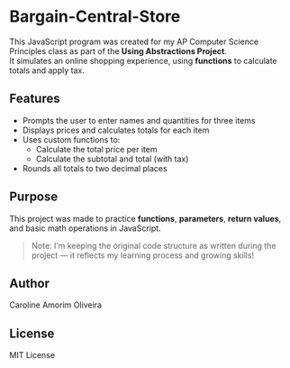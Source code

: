 # Bargain-Central-Store

This JavaScript program was created for my AP Computer Science Principles class as part of the **Using Abstractions Project**.  
It simulates an online shopping experience, using **functions** to calculate totals and apply tax.

## Features

- Prompts the user to enter names and quantities for three items
- Displays prices and calculates totals for each item
- Uses custom functions to:
  - Calculate the total price per item
  - Calculate the subtotal and total (with tax)
- Rounds all totals to two decimal places

## Purpose

This project was made to practice **functions**, **parameters**, **return values**, and basic math operations in JavaScript.

> Note: I’m keeping the original code structure as written during the project — it reflects my learning process and growing skills!

## Author

Caroline Amorim Oliveira

## License

MIT License
